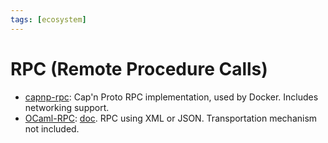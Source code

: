 ```yaml
---
tags: [ecosystem]
---
```


# RPC (Remote Procedure Calls)

* [capnp-rpc](https://github.com/mirage/capnp-rpc):
Cap'n Proto RPC implementation, used by Docker.
Includes networking support.
* [OCaml-RPC](https://github.com/mirage/ocaml-rpc):
[doc](http://mirage.github.io/ocaml-rpc/rpclib/index.html).
RPC using XML or JSON.
Transportation mechanism not included.
